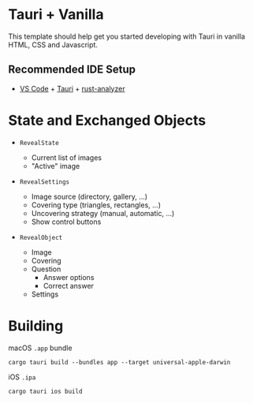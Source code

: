 # Tauri + Vanilla

This template should help get you started developing with Tauri in vanilla HTML, CSS and Javascript.

## Recommended IDE Setup

- [VS Code](https://code.visualstudio.com/) + [Tauri](https://marketplace.visualstudio.com/items?itemName=tauri-apps.tauri-vscode) + [rust-analyzer](https://marketplace.visualstudio.com/items?itemName=rust-lang.rust-analyzer)



# State and Exchanged Objects

* `RevealState` 
  * Current list of images
  * "Active" image

* `RevealSettings`
  * Image source (directory, gallery, ...)
  * Covering type (triangles, rectangles, ...)
  * Uncovering strategy (manual, automatic, ...)
  * Show control buttons

* `RevealObject`
  * Image
  * Covering
  * Question
    * Answer options
    * Correct answer
  * Settings


# Building

macOS `.app` bundle 
```
cargo tauri build --bundles app --target universal-apple-darwin
```

iOS `.ipa`
```
cargo tauri ios build
```